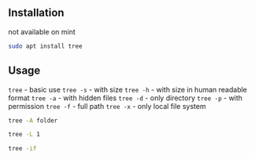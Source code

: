 ## Installation
not available on mint
```bash
sudo apt install tree
```

## Usage
`tree` - basic use
`tree -s` - with size
`tree -h` - with size in human readable format
`tree -a` - with hidden files
`tree -d` - only directory
`tree -p` - with permission
`tree -f` - full path
`tree -x` - only local file system

```bash
tree -A folder
```

```bash
tree -L 1
```

```bash
tree -if
```